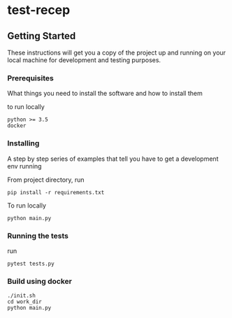 # test-recep

## Getting Started

These instructions will get you a copy of the project up and running on your local machine for development and testing purposes.

### Prerequisites

What things you need to install the software and how to install them

to run locally
```
python >= 3.5
docker
```

### Installing

A step by step series of examples that tell you have to get a development env running

From project directory, run

```
pip install -r requirements.txt
```

To run locally
```
python main.py
```

### Running the tests

run
```
pytest tests.py
```

### Build using docker
```
./init.sh
cd work_dir
python main.py
```




